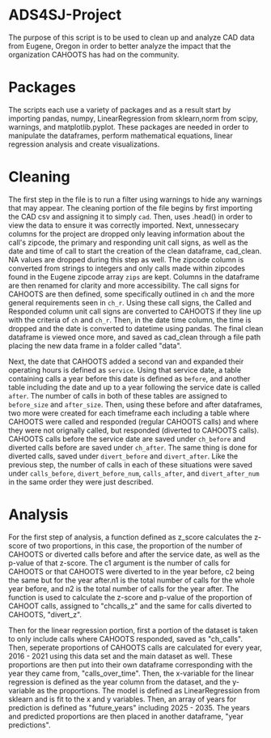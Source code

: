 # ADS4SJ-Project
The purpose of this script is to be used to clean up and analyze CAD data from Eugene, Oregon in order to better analyze the impact that the 
organization CAHOOTS has had on the community.

 # Packages
 The scripts each use a variety of packages and as a result start by importing pandas, numpy, LinearRegression from sklearn,norm from scipy, warnings, and matplotlib.pyplot. These packages are needed in order to manipulate the dataframes, perform mathematical equations, linear regression analysis and create visualizations.

 # Cleaning
 The first step in the file is to run a filter using warnings to hide any warnings that may appear. 
 The cleaning portion of the file begins by first importing the CAD csv and assigning it to simply `cad`. Then, uses .head() in order to view the data to ensure 
 it was correctly imported. Next, unnessecary columns for the project are dropped only leaving information about the call's zipcode, the primary and responding unit call signs, 
 as well as the date and time of call to start the creation of the clean dataframe, cad_clean. NA values are dropped during this step as well. The zipcode column is converted 
 from strings to integers and only calls made within zipcodes found in the Eugene zipcode array `zips` are kept. Columns in the dataframe are then renamed for clarity and more 
 accessibility. The call signs for CAHOOTS are then defined, some specifically outlined in `ch` and the more general requirements seen in `ch_r`. Using these call signs, the 
 Called and Responded column unit call signs are converted to CAHOOTS if they line up with the criteria of `ch` and `ch_r`. Then, in the date time column, the time is dropped and 
 the date is converted to datetime using pandas. The final clean dataframe is viewed once more, and saved as cad_clean through a file path placing the new data frame in a folder called "data". 

 Next, the date that CAHOOTS added a second van and expanded their operating hours is defined as `service`. Using that service date, a table containing calls a year before this date 
 is defined as `before`, and another table including the date and up to a year following the service date is called `after`. The number of calls in both of these tables are assigned
 to `before_size` and `after_size`. Then, using these before and after dataframes, two more were created for each timeframe each including a table where CAHOOTS were called and
 responded (regular CAHOOTS calls) and where they were not orignally called, but responded (diverted to CAHOOTS calls). CAHOOTS calls before the service date are saved under 
 `ch_before` and diverted calls before are saved under `ch_after`. The same thing is done for diverted calls, saved under `divert_before` and `divert_after`. Like the previous step,
 the number of calls in each of these situations were saved under `calls_before`, `divert_before_num`, `calls_after`, and `divert_after_num` in the same order they were just described.

 # Analysis
 For the first step of analysis, a function defined as z_score calculates the z-score of two proportions, in this case, the proportion of the number of CAHOOTS or diverted calls
 before and after the service date, as well as the p-value of that z-score. The c1 argument is the number of calls for CAHOOTS or that CAHOOTS were diverted to in the year before,
 c2 being the same but for the year after.n1 is the total number of calls for the whole year before, and n2 is the total number of calls for the year after. The function is used 
 to calculate the z-score and p-value of the proportion of CAHOOT calls, assigned to "chcalls_z" and the same for calls diverted to CAHOOTS, "divert_z". 

 Then for the linear regression portion, first a portion of the dataset is taken to only include calls where CAHOOTS responded, saved as "ch_calls". Then, seperate proportions of 
 CAHOOTS calls are calculated for every year, 2016 - 2021 using this data set and the main dataset as well. These proportions are then put into their own dataframe corresponding
 with the year they came from, "calls_over_time". Then, the x-variable for the linear regression is defined as the year column from the dataset, and the y-variable as the 
 proportions. The model is defined as LinearRegression from sklearn and is fit to the x and y variables. Then, an array of years for prediction is defined as "future_years" including 
 2025 - 2035. The years and predicted proportions are then placed in another dataframe, "year predictions". 
